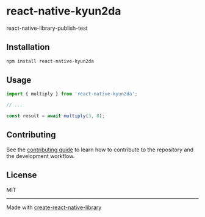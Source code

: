 # react-native-kyun2da

react-native-library-publish-test

## Installation

```sh
npm install react-native-kyun2da
```

## Usage

```js
import { multiply } from 'react-native-kyun2da';

// ...

const result = await multiply(3, 8);
```

## Contributing

See the [contributing guide](CONTRIBUTING.md) to learn how to contribute to the repository and the development workflow.

## License

MIT

---

Made with [create-react-native-library](https://github.com/callstack/react-native-builder-bob)
